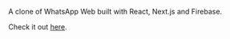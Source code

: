 A clone of WhatsApp Web built with React, Next.js and Firebase. 

Check it out [here](https://whatsapp-clone-lyart.vercel.app/).
